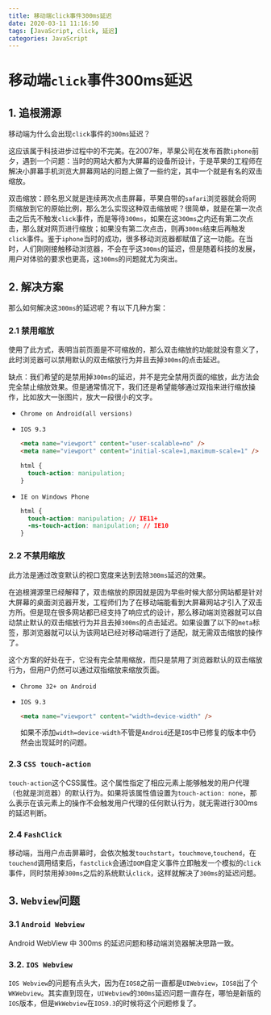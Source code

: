 ```yaml
---
title: 移动端click事件300ms延迟
date: 2020-03-11 11:16:50
tags: [JavaScript, click, 延迟]
categories: JavaScript
---
```


# 移动端`click`事件300ms延迟

## 1. 追根溯源

移动端为什么会出现`click`事件的`300ms`延迟？

这应该属于科技进步过程中的不完美。在2007年，苹果公司在发布首款`iphone`前夕，遇到一个问题：当时的网站大都为大屏幕的设备所设计，于是苹果的工程师在解决小屏幕手机浏览大屏幕网站的问题上做了一些约定，其中一个就是有名的双击缩放。

双击缩放：顾名思义就是连续两次点击屏幕，苹果自带的`safari`浏览器就会将网页缩放到它的原始比例，那么怎么实现这种双击缩放呢？很简单，就是在第一次点击之后先不触发`click`事件，而是等待`300ms`，如果在这`300ms`之内还有第二次点击，那么就对网页进行缩放；如果没有第二次点击，则再`300ms`结束后再触发`click`事件。鉴于`iphone`当时的成功，很多移动浏览器都赋值了这一功能。在当时，人们刚刚接触移动浏览器，不会在乎这`300ms`的延迟，但是随着科技的发展，用户对体验的要求也更高，这`300ms`的问题就尤为突出。

## 2. 解决方案

那么如何解决这`300ms`的延迟呢？有以下几种方案：

### 2.1 禁用缩放

使用了此方式，表明当前页面是不可缩放的，那么双击缩放的功能就没有意义了，此时浏览器可以禁用默认的双击缩放行为并且去掉`300ms`的点击延迟。

缺点：我们希望的是禁用掉`300ms`的延迟，并不是完全禁用页面的缩放，此方法会完全禁止缩放效果。但是通常情况下，我们还是希望能够通过双指来进行缩放操作，比如放大一张图片，放大一段很小的文字。

-   `Chrome on Android(all versions)`

-   `IOS 9.3`

    ```html
    <meta name="viewport" content="user-scalable=no" />
    <meta name="viewport" content="initial-scale=1,maximum-scale=1" />
    ```

    ```css
    html {
      touch-action: manipulation;
    }
    ```

-   `IE on Windows Phone`

    ```css
    html {
      touch-action: manipulation; // IE11+
      -ms-touch-action: manipulation; // IE10
    }
    ```

### 2.2 不禁用缩放

此方法是通过改变默认的视口宽度来达到去除`300ms`延迟的效果。

在追根溯源里已经解释了，双击缩放的原因就是因为早些时候大部分网站都是针对大屏幕的桌面浏览器开发，工程师们为了在移动端能看到大屏幕网站才引入了双击方所。但是现在很多网站都已经支持了响应式的设计，那么移动端浏览器就可以自动禁止默认的双击缩放行为并且去掉`300ms`的点击延迟。如果设置了以下的`meta`标签，那浏览器就可以认为该网站已经对移动端进行了适配，就无需双击缩放的操作了。

这个方案的好处在于，它没有完全禁用缩放，而只是禁用了浏览器默认的双击缩放行为，但用户仍然可以通过双指缩放来缩放页面。

-   `Chrome 32+ on Android`

-   `IOS 9.3`

    ```html
    <meta name="viewport" content="width=device-width" />
    ```

    如果不添加`width=device-width`不管是`Android`还是`IOS`中已修复的版本中仍然会出现延时的问题。

### 2.3 `CSS touch-action`

`touch-action`这个CSS属性。这个属性指定了相应元素上能够触发的用户代理（也就是浏览器）的默认行为。如果将该属性值设置为`touch-action: none`，那么表示在该元素上的操作不会触发用户代理的任何默认行为，就无需进行300ms的延迟判断。

### 2.4 `FashClick`

移动端，当用户点击屏幕时，会依次触发`touchstart`，`touchmove`,`touchend`，在`touchend`调用结束后，`fastclick`会通过`DOM`自定义事件立即触发一个模拟的`click`事件，同时禁用掉`300ms`之后的系统默认`click`，这样就解决了`300ms`的延迟问题。

## 3. `Webview`问题

### 3.1 `Android Webview`

Android WebView 中 300ms 的延迟问题和移动端浏览器解决思路一致。

### 3.2. `IOS Webview`

`IOS Webview`的问题有点头大，因为在`IOS8`之前一直都是`UIWebview`，`IOS8`出了个`WKWebview`。其实直到现在，`UIWebview`的`300ms`延迟问题一直存在，哪怕是新版的`IOS`版本，但是`WkWebview`在`IOS9.3`的时候将这个问题修复了。



<!-- more -->